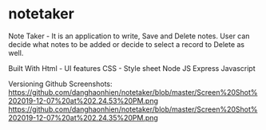 # notetaker
Note Taker - It is an application to write, Save and Delete notes. User can decide what notes to be added or decide to select a record to Delete as well.

Built With
Html - UI features
CSS - Style sheet
Node JS
Express
Javascript

Versioning
Github
Screenshots:
https://github.com/danghaonhien/notetaker/blob/master/Screen%20Shot%202019-12-07%20at%202.24.53%20PM.png
https://github.com/danghaonhien/notetaker/blob/master/Screen%20Shot%202019-12-07%20at%202.24.35%20PM.png
